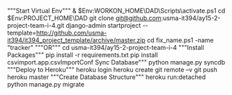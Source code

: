 """Start Virtual Env"""
& $Env:WORKON_HOME\DAD\Scripts\activate.ps1
cd $Env:PROJECT_HOME\DAD
git clone git@github.com:usma-it394/ay15-2-project-team-i-4.git
django-admin startproject --template=http://github.com/usma-it394/it394_project_template/archive/master.zip <tracker>
cd <tracker>
fix_name.ps1 -name "tracker"
"""OR"""
cd usma-it394/ay15-2-project-team-i-4
"""Install Packages"""
pip install -r requirements.txt
pip install csvimport.app.csvImportConf
Sync Database"""
python manage.py syncdb
"""Deploy to Heroku"""
heroku login
heroku create
git remote –v
git push heroku master
"""Create Database Structure"""
heroku run:detached python manage.py migrate
